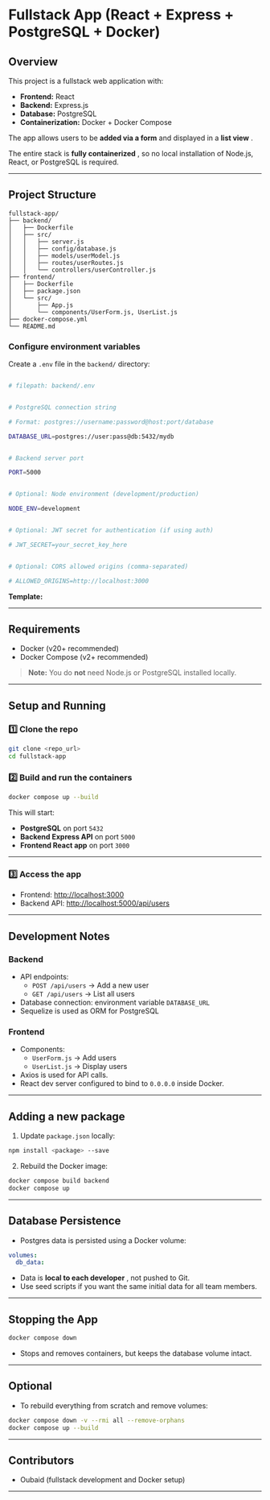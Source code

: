 
# Fullstack App (React + Express + PostgreSQL + Docker)

## **Overview**

This project is a fullstack web application with:

* **Frontend:** React
* **Backend:** Express.js
* **Database:** PostgreSQL
* **Containerization:** Docker + Docker Compose

The app allows users to be **added via a form** and displayed in a  **list view** .

The entire stack is  **fully containerized** , so no local installation of Node.js, React, or PostgreSQL is required.

---

## **Project Structure**

```
fullstack-app/
├── backend/
│   ├── Dockerfile
│   ├── src/
│   │   ├── server.js
│   │   ├── config/database.js
│   │   ├── models/userModel.js
│   │   ├── routes/userRoutes.js
│   │   └── controllers/userController.js
├── frontend/
│   ├── Dockerfile
│   ├── package.json
│   └── src/
│       ├── App.js
│       └── components/UserForm.js, UserList.js
├── docker-compose.yml
└── README.md
```



### Configure environment variables

Create a `.env` file in the `backend/` directory:

```bash

# filepath: backend/.env


# PostgreSQL connection string

# Format: postgres://username:password@host:port/database

DATABASE_URL=postgres://user:pass@db:5432/mydb


# Backend server port

PORT=5000


# Optional: Node environment (development/production)

NODE_ENV=development


# Optional: JWT secret for authentication (if using auth)

# JWT_SECRET=your_secret_key_here


# Optional: CORS allowed origins (comma-separated)

# ALLOWED_ORIGINS=http://localhost:3000

```

**Template:**

---

## **Requirements**

* Docker (v20+ recommended)
* Docker Compose (v2+ recommended)

> **Note:** You do **not** need Node.js or PostgreSQL installed locally.

---

## **Setup and Running**

### 1️⃣ Clone the repo

```bash
git clone <repo_url>
cd fullstack-app
```

### 2️⃣ Build and run the containers

```bash
docker compose up --build
```

This will start:

* **PostgreSQL** on port `5432`
* **Backend Express API** on port `5000`
* **Frontend React app** on port `3000`

---

### 3️⃣ Access the app

* Frontend: [http://localhost:3000](http://localhost:3000/)
* Backend API: [http://localhost:5000/api/users](http://localhost:5000/api/users)

---

## **Development Notes**

### Backend

* API endpoints:
  * `POST /api/users` → Add a new user
  * `GET /api/users` → List all users
* Database connection: environment variable `DATABASE_URL`
* Sequelize is used as ORM for PostgreSQL

### Frontend

* Components:
  * `UserForm.js` → Add users
  * `UserList.js` → Display users
* Axios is used for API calls.
* React dev server configured to bind to `0.0.0.0` inside Docker.

---

## **Adding a new package**

1. Update `package.json` locally:

```bash
npm install <package> --save
```

2. Rebuild the Docker image:

```bash
docker compose build backend
docker compose up
```

---

## **Database Persistence**

* Postgres data is persisted using a Docker volume:

```yaml
volumes:
  db_data:
```

* Data is  **local to each developer** , not pushed to Git.
* Use seed scripts if you want the same initial data for all team members.

---

## **Stopping the App**

```bash
docker compose down
```

* Stops and removes containers, but keeps the database volume intact.

---

## **Optional**

* To rebuild everything from scratch and remove volumes:

```bash
docker compose down -v --rmi all --remove-orphans
docker compose up --build
```

---

## **Contributors**

* Oubaid (fullstack development and Docker setup)

---
